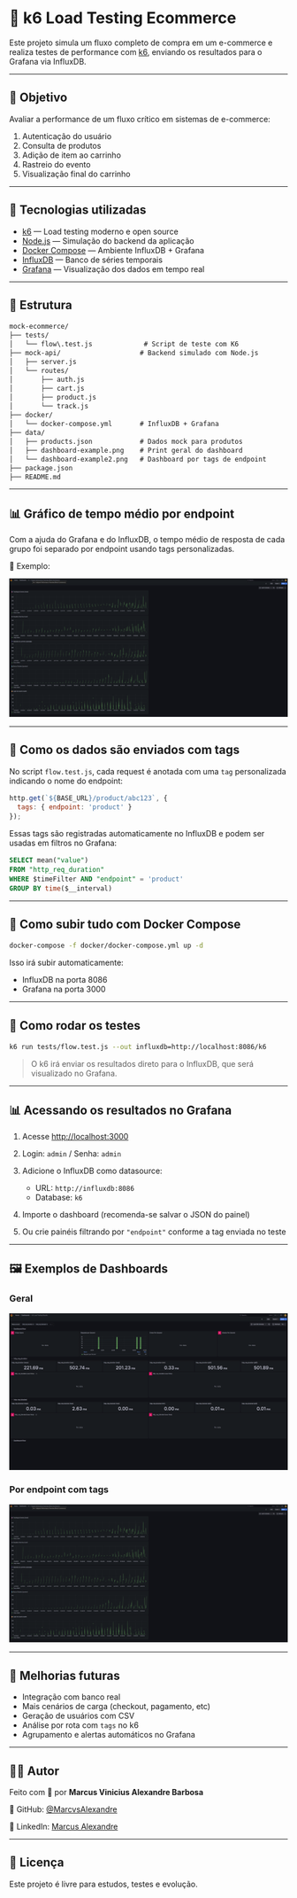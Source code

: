 



# 🛒 k6 Load Testing Ecommerce

Este projeto simula um fluxo completo de compra em um e-commerce e realiza testes de performance com [k6](https://k6.io/), enviando os resultados para o Grafana via InfluxDB.

---

## 🚀 Objetivo

Avaliar a performance de um fluxo crítico em sistemas de e-commerce:

1. Autenticação do usuário
2. Consulta de produtos
3. Adição de item ao carrinho
4. Rastreio do evento
5. Visualização final do carrinho

---

## 🧪 Tecnologias utilizadas

- [k6](https://k6.io/) — Load testing moderno e open source
- [Node.js](https://nodejs.org/) — Simulação do backend da aplicação
- [Docker Compose](https://docs.docker.com/compose/) — Ambiente InfluxDB + Grafana
- [InfluxDB](https://www.influxdata.com/) — Banco de séries temporais
- [Grafana](https://grafana.com/) — Visualização dos dados em tempo real

---

## 📁 Estrutura


```
mock-ecommerce/
├── tests/
│   └── flow\.test.js             # Script de teste com K6
├── mock-api/                    # Backend simulado com Node.js
│   ├── server.js
│   └── routes/
│       ├── auth.js
│       ├── cart.js
│       ├── product.js
│       └── track.js
├── docker/
│   └── docker-compose.yml       # InfluxDB + Grafana
├── data/
│   ├── products.json            # Dados mock para produtos
│   ├── dashboard-example.png    # Print geral do dashboard
│   └── dashboard-example2.png   # Dashboard por tags de endpoint
├── package.json
├── README.md

````

---

## 📊 Gráfico de tempo médio por endpoint

Com a ajuda do Grafana e do InfluxDB, o tempo médio de resposta de cada grupo foi separado por endpoint usando tags personalizadas.

📸 Exemplo:

![Dashboard de exemplo por tag](./data/dashboard-example2.png)

---

## 🔄 Como os dados são enviados com tags

No script `flow.test.js`, cada request é anotada com uma `tag` personalizada indicando o nome do endpoint:

```js
http.get(`${BASE_URL}/product/abc123`, {
  tags: { endpoint: 'product' }
});
````

Essas tags são registradas automaticamente no InfluxDB e podem ser usadas em filtros no Grafana:

```sql
SELECT mean("value")
FROM "http_req_duration"
WHERE $timeFilter AND "endpoint" = 'product'
GROUP BY time($__interval)
```

---

## 🐳 Como subir tudo com Docker Compose

```bash
docker-compose -f docker/docker-compose.yml up -d
```

Isso irá subir automaticamente:

* InfluxDB na porta 8086
* Grafana na porta 3000

---

## 🧪 Como rodar os testes

```bash
k6 run tests/flow.test.js --out influxdb=http://localhost:8086/k6
```

> O k6 irá enviar os resultados direto para o InfluxDB, que será visualizado no Grafana.

---

## 📊 Acessando os resultados no Grafana

1. Acesse [http://localhost:3000](http://localhost:3000)
2. Login: `admin` / Senha: `admin`
3. Adicione o InfluxDB como datasource:

   * URL: `http://influxdb:8086`
   * Database: `k6`
4. Importe o dashboard (recomenda-se salvar o JSON do painel)
5. Ou crie painéis filtrando por `"endpoint"` conforme a tag enviada no teste

---

## 🖼️ Exemplos de Dashboards

### Geral

![Dashboard de exemplo](./data/dashboard-example.png)

### Por endpoint com tags

![Dashboard com tags](./data/dashboard-example2.png)

---

## 🧩 Melhorias futuras

* Integração com banco real
* Mais cenários de carga (checkout, pagamento, etc)
* Geração de usuários com CSV
* Análise por rota com `tags` no k6
* Agrupamento e alertas automáticos no Grafana

---

## 👨‍💻 Autor

Feito com 💚 por **Marcus Vinicius Alexandre Barbosa**

🔗 GitHub: [@MarcvsAlexandre](https://github.com/MarcvsAlexandre)

🔗 LinkedIn: [Marcus Alexandre](https://www.linkedin.com/in/marcus-vinicius-alexandre-barbosa/)


---

## 📄 Licença

Este projeto é livre para estudos, testes e evolução.
